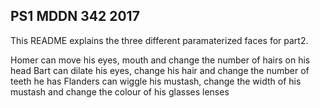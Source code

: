 ## PS1 MDDN 342 2017

This README explains the three different paramaterized faces for part2. 

Homer can move his eyes, mouth and change the number of hairs on his head
Bart can dilate his eyes, change his hair and change the number of teeth he has
Flanders can wiggle his mustash, change the width of his mustash and change the colour of his glasses lenses
